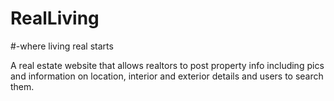 # RealLiving 
#-where living real starts

A real estate website that allows realtors to post property info including pics and information on location, interior and exterior details and users to search them.

